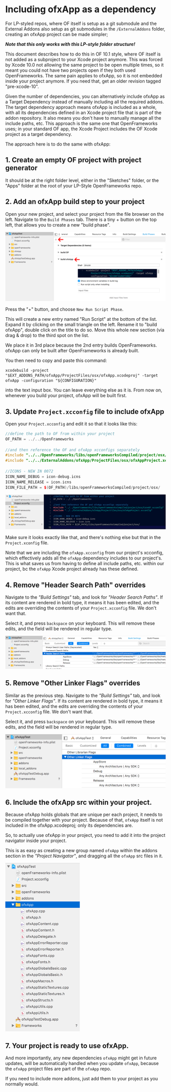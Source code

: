 # Including ofxApp as a dependency

For LP-styled repos, where OF itself is setup as a git submodule and the External Addons also setup as git submodules in the `/ExternalAddons` folder, creating an ofxApp project can be made simpler;

***Note that this only works with this LP-style folder structure!***

This document describes how to do this in OF 10.1 style, where OF itself is not added as a subproject to your Xcode project anymore. This was forced by Xcode 10.0 not allowing the same project to be open multiple times, so it meant you could not have two projects open if they both used OpenFrameworks. The same pain applies to ofxApp, so it is not embedded inside your project anymore. If you need that, get an older revision tagged "pre-xcode-10".

Given the number of dependencies, you can alternatively include ofxApp as a Target Dependency instead of manually including all the required addons. The target dependency approach means ofxApp is included as a whole, with all its dependencies defined in an Xcode project file that is part of the addon repository. It also means you don't have to manually manage all the include paths, etc. This approach is the same one that OpenFrameworks uses; in your standard OF app, the Xcode Project includes the OF Xcode project as a target dependency.

The approach here is to do the same with ofxApp:

## 1. Create an empty OF project with project generator

It should be at the right folder level, either in the "Sketches" folder, or the "Apps" folder at the root of your LP-Style OpenFrameworks repo.

## 2. Add an ofxApp build step to your project

Open your new project, and select your project from the file browser on the left. Navigate to the `Build Phases` tab. There is a tiny + button on the top left, that allows you to create a new "build phase". 

![](ReadMeImages/build_ofxApp.png)

Press the "+" button, and choose `New Run Script Phase`.

This will create a new entry named "Run Script" at the bottom of the list. Expand it by clicking on the small triangle on the left. Rename it to "build ofxApp", double click on the title to do so. Move this whole new section (via drag & drop) to the third spot on the list. 

We place it in 3rd place because the 2nd entry builds OpenFrameworks. ofxApp can only be built after OpenFrameworks is already built.

You then need to copy and paste this command:

```
xcodebuild -project "$EXT_ADDONS_PATH/ofxApp/ProjectFiles/osx/ofxApp.xcodeproj" -target ofxApp -configuration "${CONFIGURATION}"
```

into the text input box. You can leave everything else as it is. From now on, whenever you build your project, ofxApp will be built first.


## 3. Update `Project.xcconfig` file to include ofxApp

Open your `Project.xcconfig` and edit it so that it looks like this:

```c++
//define the path to OF from within your project
OF_PATH = ../../OpenFrameworks

//and then reference the OF and ofxApp xcconfigs separately
#include "../../OpenFrameworks/libs/openFrameworksCompiled/project/osx/CoreOF.xcconfig"
#include "../../ExternalAddons/ofxApp/ProjectFiles/osx/ofxAppProject.xcconfig"

//ICONS - NEW IN 0072
ICON_NAME_DEBUG = icon-debug.icns
ICON_NAME_RELEASE = icon.icns
ICON_FILE_PATH = $(OF_PATH)/libs/openFrameworksCompiled/project/osx/
```

![](ReadMeImages/xcconfig.PNG)

Make sure it looks exactly like that, and there's nothing else but that in the `Project.xconfig` file.

Note that we are including the `ofxApp.xcconfig` from our project's xcconfig, which effectively adds all the `ofxApp` dependency includes to our project's. This is what saves us from having to define all include paths, etc. within our project, bc the `ofxApp` Xcode project already has these defined.

## 4. Remove "Header Search Path" overrides

Navigate to the *"Build Settings"* tab, and look for *"Header Search Paths"*. If its content are rendered in bold type, it means it has been edited, and the edits are overriding the contents of your `Project.xcconfig` file. We don't want that.

Select it, and press `backspace` on your keyboard. This will remove these edits, and the field will be rendered in regular type.

![](ReadMeImages/rmEdits.PNG)

## 5. Remove "Other Linker Flags" overrides

Similar as the previous step. Navigate to the *"Build Settings"* tab, and look for *"Other Linker Flags"*. If its content are rendered in bold type, it means it has been edited, and the edits are overriding the contents of your `Project.xcconfig` file. We don't want that.

Select it, and press `backspace` on your keyboard. This will remove these edits, and the field will be rendered in regular type.

![](ReadMeImages/rmEdits2.PNG)

## 6. Include the ofxApp src within your project.

Because ofxApp holds globals that are unique per each project, it needs to be compiled together with your project. Because of that, `ofxApp` itself is not included in the ofxApp.xcodeproj; only its dependencies are.

So, to actually use ofxApp in your project, you need to add it into the project navigator inside your project.

This is as easy as creating a new group named `ofxApp` within the addons section in the *"Project Navigator"*, and dragging all the `ofxApp` src files in it.

![](ReadMeImages/ofxAppAddon.PNG)


## 7. Your project is ready to use ofxApp.

And more importantly, any new dependencies `ofxApp` might get in future updates, will be automatically handled when you update `ofxApp`, because the `ofxApp` project files are part of the `ofxApp` repo.

If you need to include more addons, just add them to your project as you normally would.
